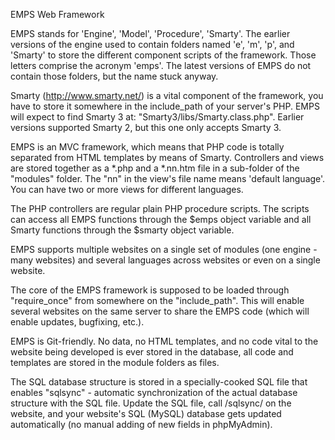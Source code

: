 EMPS Web Framework

EMPS stands for 'Engine', 'Model', 'Procedure', 'Smarty'. The earlier versions of the engine used to contain folders named 'e', 'm', 'p', and 'Smarty' to store the different component scripts of the framework. Those letters comprise the acronym 'emps'. The latest versions of EMPS do not contain those folders, but the name stuck anyway.

Smarty (http://www.smarty.net/) is a vital component of the framework, you have to store it somewhere in the include_path of your server's PHP. EMPS will expect to find Smarty 3 at: "Smarty3/libs/Smarty.class.php". Earlier versions supported Smarty 2, but this one only accepts Smarty 3.

EMPS is an MVC framework, which means that PHP code is totally separated from HTML templates by means of Smarty. Controllers and views are stored together as a *.php and a *.nn.htm file in a sub-folder of the "modules" folder. The "nn" in the view's file name means 'default language'. You can have two or more views for different languages.

The PHP controllers are regular plain PHP procedure scripts. The scripts can access all EMPS functions through the $emps object variable and all Smarty functions through the $smarty object variable.

EMPS supports multiple websites on a single set of modules (one engine - many websites) and several languages across websites or even on a single website.

The core of the EMPS framework is supposed to be loaded through "require_once" from somewhere on the "include_path". This will enable several websites on the same server to share the EMPS code (which will enable updates, bugfixing, etc.).

EMPS is Git-friendly. No data, no HTML templates, and no code vital to the website being developed is ever stored in the database, all code and templates are stored in the module folders as files.

The SQL database structure is stored in a specially-cooked SQL file that enables "sqlsync" - automatic synchronization of the actual database structure with the SQL file. Update the SQL file, call /sqlsync/ on the website, and your website's SQL (MySQL) database gets updated automatically (no manual adding of new fields in phpMyAdmin).

